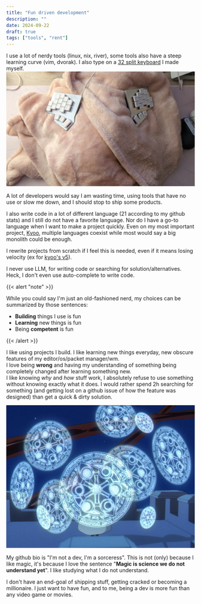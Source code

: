 ```yaml
---
title: "Fun driven development"
description: ""
date: 2024-09-22
draft: true
tags: ["tools", "rent"]
---
```


I use a lot of nerdy tools (linux, nix, river), some tools also have a steep learning curve (vim, dvorak). I also type on a [32 split keyboard](https://github.com/zoriya/abyss) I made myself.
![my keyboard](keyboard.jpg)

A lot of developers would say I am wasting time, using tools that have no use or slow me down, and I should stop to ship some products.


I also write code in a lot of different language (21 according to my github stats) and I still do not have a favorite language. Nor do I have a go-to language when I want to make a project quickly.
Even on my most important project, [Kyoo](https://github.com/zoriya/kyoo), multiple languages coexist while most would say a big monolith could be enough.

I rewrite projects from scratch if I feel this is needed, even if it means losing velocity (ex for [kyoo's v5](https://github.com/zoriya/kyoo/issues/597)).

I never use LLM, for writing code or searching for solution/alternatives. Heck, I don't even use auto-complete to write code.

{{< alert "note" >}}

While you could say I'm just an old-fashioned nerd, my choices can be summarized by those sentences:
 - **Building** things I use is fun
 - **Learning** new things is fun
 - Being **competent** is fun

{{< /alert >}}

I like using projects I build. I like learning new things everyday, new obscure features of my editor/os/packet manager/wm.\
I love being **wrong** and having my understanding of something being completely changed after learning something new.\
I like knowing *why* and *how* stuff work, I absolutely refuse to use something without knowing exactly what it does. I would rather spend 2h searching for something (and getting lost on a github issue of how the feature was designed) than get a quick & dirty solution.

![](magic.png)

My github bio is "I'm not a dev, I'm a sorceress". This is not (only) because I like magic, it's because I love the sentence "**Magic is science we do not understand yet**". I like studying what I do not understand.

I don't have an end-goal of shipping stuff, getting cracked or becoming a millionaire. I just want to have fun, and to me, being a dev is more fun than any video game or movies.

<!-- vim: set wrap: -->
